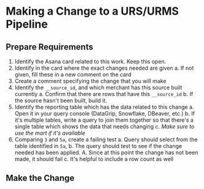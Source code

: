 # Making a Change to a URS/URMS Pipeline
## Prepare Requirements
1. Identify the Asana card related to this work. Keep this open.
2. Identify in the card where the exact changes needed are given
    a. If not given, fill these in a new comment on the card
3. Create a comment specifying the change that you will make
4. Identify the `__source_id`, and which merchant has this source built currently
    a. Confirm that there are rows that have this `__source_id`
    b. If the source hasn't been built, build it.
5. Identify the reporting table which has the data related to this change
    a. Open it in your query console (DataGrip, Snowflake, DBeaver, etc.)
    b. If it's multiple tables, write a query to join them together so that there's a single table which shows the data that needs changing
    c. _Make sure to use the mart if it's available_
6. Comparing `3` and `5a`, create a failing test
    a. Query should select from the table identified in `5a`, 
    b. The query should test to see if the change needed has been applied. 
        A. Since at this point the change has not been made, it should fail
    c. It's helpful to include a row count as well

## Make the Change


